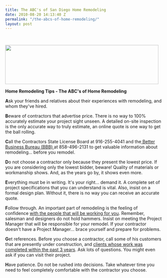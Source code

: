 ```yaml
---
title: The ABC's of San Diego Home Remodeling
date: 2010-08-20 14:13:40 Z
permalink: "/the-abcs-of-home-remodeling/"
layout: post
---
```


<strong> </strong>

<strong><img title="Home Remodeling Advice" src="http://murraylampert.com/wp-content/uploads/2010/08/remodel.gif" alt="" width="490" height="125" /></strong>

<strong>Home Remodeling Tips - The ABC's of Home Remodeling</strong>

<strong>A</strong>sk your friends and relatives about their experiences with remodeling, and whom they've hired.

<strong>B</strong>eware of contractors that advertise price. There is no way to 100% accurately estimate your project sight unseen. A detailed on-site inspection is the only accurate way to truly estimate, an online quote is one way to get the ball rolling.

<strong>C</strong>all the Contractors State License Board at 916-255-4041 and the<a href="http://www.bbb.org"> Better Business Bureau (BBB) </a>at 858-496-2131 to get valuable information about remodeling… before you remodel.

<strong>D</strong>o not choose a contractor only because they present the lowest price. If you are considering only the lowest bidder, beware! Quality of materials or workmanship shows. And, as the years go by, it shows even more.

<strong>E</strong>verything must be in writing. It's your right… demand it. A complete set of project specifications that you can understand is vital. Also, insist on a formal design plan. Without it, there is no way you can receive an accurate quote.

<strong>F</strong>ollow through. An important part of remodeling is the feeling of confidence <a href="http://www.murraylampert.com/about/">with the people that will be working for you</a>. Remember, salesman and designers do not hold hammers. Insist on meeting the Project Manager that will be responsible for your remodel. If your contractor doesn't have a Project Manager… brace yourself and prepare for problems.

<strong>G</strong>et references. Before you choose a contractor, call some of his customers that are presently under construction, and <a href="http://www.murraylampert.com/testimonials/murray_lampert_testimonials.php">clients whose work was completed within the past 3 years</a>. Ask lots of questions. You might even ask if you can visit their project.

<strong>H</strong>ave patience. Do not be rushed into decisions. Take whatever time you need to feel completely comfortable with the contractor you choose.
